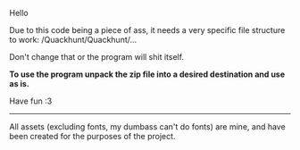 Hello

Due to this code being a piece of ass, it needs a very specific file structure to work:
				<somewhere>/Quackhunt/Quackhunt/...
                
Don't change that or the program will shit itself.

**To use the program unpack the zip file into a desired destination and use as is.**

Have fun :3

----------------------------------------------------------------------------------------------------

All assets (excluding fonts, my dumbass can't do fonts) are mine, and have been created for the purposes of the project.
